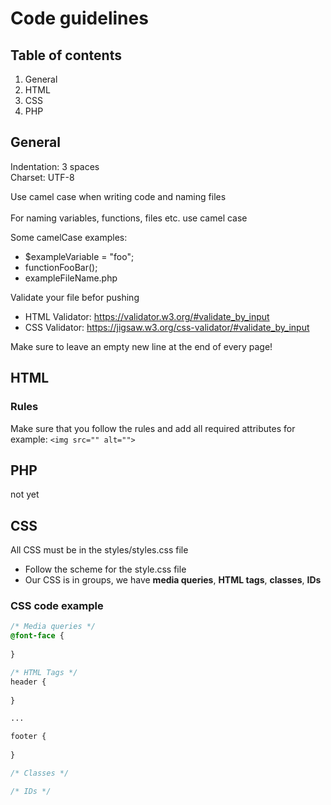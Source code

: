 # Code guidelines

## Table of contents
1. General
2. HTML
3. CSS
4. PHP

## General 
Indentation: 3 spaces<br>
Charset: UTF-8

Use camel case when writing code and naming files<br><br>
For naming variables, functions, files etc. use camel case

Some camelCase examples: 
* $exampleVariable = "foo";
* functionFooBar();
* exampleFileName.php

Validate your file befor pushing

* HTML Validator: https://validator.w3.org/#validate_by_input
* CSS Validator:  https://jigsaw.w3.org/css-validator/#validate_by_input

Make sure to leave an empty new line at the end of every page!

## HTML

### Rules
Make sure that you follow the rules and add all required attributes 
for example:
```<img src="" alt="">```
 
## PHP

not yet

## CSS

All CSS must be in the styles/styles.css file
* Follow the scheme for the style.css file
* Our CSS is in groups, we have **media queries**, **HTML tags**, **classes**, **IDs**

### CSS code example
```CSS
/* Media queries */
@font-face {
   
}

/* HTML Tags */
header {
  
}

...

footer {
   
}

/* Classes */

/* IDs */
```
